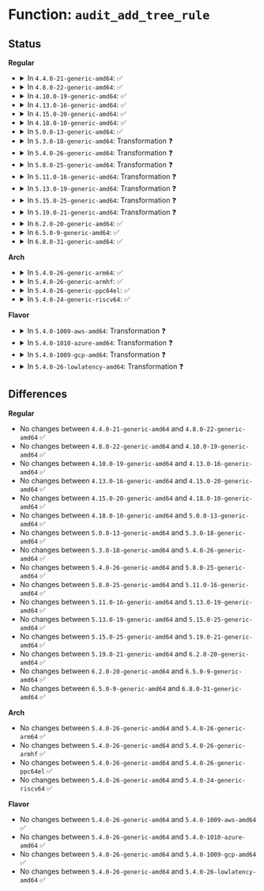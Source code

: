# Function: <code>audit_add_tree_rule</code>

## Status
<b>Regular</b>
<ul>
<li>
<details>
<summary>In <code>4.4.0-21-generic-amd64</code>: ✅</summary>

```c
int audit_add_tree_rule(struct audit_krule * rule)
```

```json
{
  "name": "audit_add_tree_rule",
  "collision_type": "Unique Global",
  "inline_type": "No",
  "funcs": [
    {
      "addr": 18446744071580074192,
      "name": "audit_add_tree_rule",
      "external": true,
      "loc": "kernel/audit_tree.c:709",
      "file": "kernel/audit_tree.c",
      "inline": "seen, unknown",
      "caller_inline": [],
      "caller_func": [
        "kernel/auditfilter.c:audit_rule_change"
      ]
    }
  ],
  "symbols": [
    {
      "addr": 18446744071580074192,
      "name": "audit_add_tree_rule",
      "section": ".text",
      "bind": "STB_GLOBAL",
      "size": 770
    }
  ]
}
```
</details>
</li>
<li>
<details>
<summary>In <code>4.8.0-22-generic-amd64</code>: ✅</summary>

```c
int audit_add_tree_rule(struct audit_krule * rule)
```

```json
{
  "name": "audit_add_tree_rule",
  "collision_type": "Unique Global",
  "inline_type": "No",
  "funcs": [
    {
      "addr": 18446744071580107440,
      "name": "audit_add_tree_rule",
      "external": true,
      "loc": "kernel/audit_tree.c:707",
      "file": "kernel/audit_tree.c",
      "inline": "seen, unknown",
      "caller_inline": [],
      "caller_func": [
        "kernel/auditfilter.c:audit_rule_change"
      ]
    }
  ],
  "symbols": [
    {
      "addr": 18446744071580107440,
      "name": "audit_add_tree_rule",
      "section": ".text",
      "bind": "STB_GLOBAL",
      "size": 799
    }
  ]
}
```
</details>
</li>
<li>
<details>
<summary>In <code>4.10.0-19-generic-amd64</code>: ✅</summary>

```c
int audit_add_tree_rule(struct audit_krule * rule)
```

```json
{
  "name": "audit_add_tree_rule",
  "collision_type": "Unique Global",
  "inline_type": "No",
  "funcs": [
    {
      "addr": 18446744071580147760,
      "name": "audit_add_tree_rule",
      "external": true,
      "loc": "kernel/audit_tree.c:716",
      "file": "kernel/audit_tree.c",
      "inline": "seen, unknown",
      "caller_inline": [],
      "caller_func": [
        "kernel/auditfilter.c:audit_rule_change"
      ]
    }
  ],
  "symbols": [
    {
      "addr": 18446744071580147760,
      "name": "audit_add_tree_rule",
      "section": ".text",
      "bind": "STB_GLOBAL",
      "size": 799
    }
  ]
}
```
</details>
</li>
<li>
<details>
<summary>In <code>4.13.0-16-generic-amd64</code>: ✅</summary>

```c
int audit_add_tree_rule(struct audit_krule * rule)
```

```json
{
  "name": "audit_add_tree_rule",
  "collision_type": "Unique Global",
  "inline_type": "No",
  "funcs": [
    {
      "addr": 18446744071580153552,
      "name": "audit_add_tree_rule",
      "external": true,
      "loc": "kernel/audit_tree.c:749",
      "file": "kernel/audit_tree.c",
      "inline": "seen, unknown",
      "caller_inline": [],
      "caller_func": [
        "kernel/auditfilter.c:audit_rule_change"
      ]
    }
  ],
  "symbols": [
    {
      "addr": 18446744071580153552,
      "name": "audit_add_tree_rule",
      "section": ".text",
      "bind": "STB_GLOBAL",
      "size": 799
    }
  ]
}
```
</details>
</li>
<li>
<details>
<summary>In <code>4.15.0-20-generic-amd64</code>: ✅</summary>

```c
int audit_add_tree_rule(struct audit_krule * rule)
```

```json
{
  "name": "audit_add_tree_rule",
  "collision_type": "Unique Global",
  "inline_type": "No",
  "funcs": [
    {
      "addr": 18446744071580206368,
      "name": "audit_add_tree_rule",
      "external": true,
      "loc": "kernel/audit_tree.c:750",
      "file": "kernel/audit_tree.c",
      "inline": "seen, unknown",
      "caller_inline": [],
      "caller_func": [
        "kernel/auditfilter.c:audit_rule_change"
      ]
    }
  ],
  "symbols": [
    {
      "addr": 18446744071580206368,
      "name": "audit_add_tree_rule",
      "section": ".text",
      "bind": "STB_GLOBAL",
      "size": 827
    }
  ]
}
```
</details>
</li>
<li>
<details>
<summary>In <code>4.18.0-10-generic-amd64</code>: ✅</summary>

```c
int audit_add_tree_rule(struct audit_krule * rule)
```

```json
{
  "name": "audit_add_tree_rule",
  "collision_type": "Unique Global",
  "inline_type": "No",
  "funcs": [
    {
      "addr": 18446744071580266352,
      "name": "audit_add_tree_rule",
      "external": true,
      "loc": "kernel/audit_tree.c:750",
      "file": "kernel/audit_tree.c",
      "inline": "seen, unknown",
      "caller_inline": [],
      "caller_func": [
        "kernel/auditfilter.c:audit_rule_change"
      ]
    }
  ],
  "symbols": [
    {
      "addr": 18446744071580266352,
      "name": "audit_add_tree_rule",
      "section": ".text",
      "bind": "STB_GLOBAL",
      "size": 860
    }
  ]
}
```
</details>
</li>
<li>
<details>
<summary>In <code>5.0.0-13-generic-amd64</code>: ✅</summary>

```c
int audit_add_tree_rule(struct audit_krule * rule)
```

```json
{
  "name": "audit_add_tree_rule",
  "collision_type": "Unique Global",
  "inline_type": "No",
  "funcs": [
    {
      "addr": 18446744071580318928,
      "name": "audit_add_tree_rule",
      "external": true,
      "loc": "kernel/audit_tree.c:801",
      "file": "kernel/audit_tree.c",
      "inline": "seen, unknown",
      "caller_inline": [],
      "caller_func": [
        "kernel/auditfilter.c:audit_rule_change"
      ]
    }
  ],
  "symbols": [
    {
      "addr": 18446744071580318928,
      "name": "audit_add_tree_rule",
      "section": ".text",
      "bind": "STB_GLOBAL",
      "size": 860
    }
  ]
}
```
</details>
</li>
<li>
<details>
<summary>In <code>5.3.0-18-generic-amd64</code>: Transformation ❓</summary>

```c
int audit_add_tree_rule(struct audit_krule * rule)
```

```json
{
  "name": "audit_add_tree_rule",
  "collision_type": "Unique Global",
  "inline_type": "No",
  "funcs": [
    {
      "addr": 0,
      "name": "audit_add_tree_rule",
      "external": true,
      "loc": "kernel/audit_tree.c:802",
      "file": "kernel/audit_tree.c",
      "inline": "seen, unknown",
      "caller_inline": [],
      "caller_func": [
        "kernel/auditfilter.c:audit_rule_change"
      ]
    }
  ],
  "symbols": [
    {
      "addr": 18446744071580373270,
      "name": "audit_add_tree_rule.cold",
      "section": ".text",
      "bind": "STB_LOCAL",
      "size": 41
    },
    {
      "addr": 18446744071580371216,
      "name": "audit_add_tree_rule",
      "section": ".text",
      "bind": "STB_GLOBAL",
      "size": 843
    }
  ]
}
```
</details>
</li>
<li>
<details>
<summary>In <code>5.4.0-26-generic-amd64</code>: Transformation ❓</summary>

```c
int audit_add_tree_rule(struct audit_krule * rule)
```

```json
{
  "name": "audit_add_tree_rule",
  "collision_type": "Unique Global",
  "inline_type": "No",
  "funcs": [
    {
      "addr": 0,
      "name": "audit_add_tree_rule",
      "external": true,
      "loc": "kernel/audit_tree.c:802",
      "file": "kernel/audit_tree.c",
      "inline": "seen, unknown",
      "caller_inline": [],
      "caller_func": [
        "kernel/auditfilter.c:audit_rule_change"
      ]
    }
  ],
  "symbols": [
    {
      "addr": 18446744071580422022,
      "name": "audit_add_tree_rule.cold",
      "section": ".text",
      "bind": "STB_LOCAL",
      "size": 41
    },
    {
      "addr": 18446744071580419968,
      "name": "audit_add_tree_rule",
      "section": ".text",
      "bind": "STB_GLOBAL",
      "size": 843
    }
  ]
}
```
</details>
</li>
<li>
<details>
<summary>In <code>5.8.0-25-generic-amd64</code>: Transformation ❓</summary>

```c
int audit_add_tree_rule(struct audit_krule * rule)
```

```json
{
  "name": "audit_add_tree_rule",
  "collision_type": "Unique Global",
  "inline_type": "No",
  "funcs": [
    {
      "addr": 0,
      "name": "audit_add_tree_rule",
      "external": true,
      "loc": "kernel/audit_tree.c:802",
      "file": "kernel/audit_tree.c",
      "inline": "seen, unknown",
      "caller_inline": [],
      "caller_func": [
        "kernel/auditfilter.c:audit_add_rule"
      ]
    }
  ],
  "symbols": [
    {
      "addr": 18446744071580502278,
      "name": "audit_add_tree_rule.cold",
      "section": ".text",
      "bind": "STB_LOCAL",
      "size": 41
    },
    {
      "addr": 18446744071580499824,
      "name": "audit_add_tree_rule",
      "section": ".text",
      "bind": "STB_GLOBAL",
      "size": 995
    }
  ]
}
```
</details>
</li>
<li>
<details>
<summary>In <code>5.11.0-16-generic-amd64</code>: Transformation ❓</summary>

```c
int audit_add_tree_rule(struct audit_krule * rule)
```

```json
{
  "name": "audit_add_tree_rule",
  "collision_type": "Unique Global",
  "inline_type": "No",
  "funcs": [
    {
      "addr": 0,
      "name": "audit_add_tree_rule",
      "external": true,
      "loc": "kernel/audit_tree.c:800",
      "file": "kernel/audit_tree.c",
      "inline": "seen, unknown",
      "caller_inline": [],
      "caller_func": [
        "kernel/auditfilter.c:audit_add_rule"
      ]
    }
  ],
  "symbols": [
    {
      "addr": 18446744071591315970,
      "name": "audit_add_tree_rule.cold",
      "section": ".text",
      "bind": "STB_LOCAL",
      "size": 41
    },
    {
      "addr": 18446744071580487904,
      "name": "audit_add_tree_rule",
      "section": ".text",
      "bind": "STB_GLOBAL",
      "size": 995
    }
  ]
}
```
</details>
</li>
<li>
<details>
<summary>In <code>5.13.0-19-generic-amd64</code>: Transformation ❓</summary>

```c
int audit_add_tree_rule(struct audit_krule * rule)
```

```json
{
  "name": "audit_add_tree_rule",
  "collision_type": "Unique Global",
  "inline_type": "No",
  "funcs": [
    {
      "addr": 0,
      "name": "audit_add_tree_rule",
      "external": true,
      "loc": "kernel/audit_tree.c:800",
      "file": "kernel/audit_tree.c",
      "inline": "seen, unknown",
      "caller_inline": [],
      "caller_func": [
        "kernel/auditfilter.c:audit_add_rule"
      ]
    }
  ],
  "symbols": [
    {
      "addr": 18446744071591258211,
      "name": "audit_add_tree_rule.cold",
      "section": ".text",
      "bind": "STB_LOCAL",
      "size": 41
    },
    {
      "addr": 18446744071580491824,
      "name": "audit_add_tree_rule",
      "section": ".text",
      "bind": "STB_GLOBAL",
      "size": 988
    }
  ]
}
```
</details>
</li>
<li>
<details>
<summary>In <code>5.15.0-25-generic-amd64</code>: Transformation ❓</summary>

```c
int audit_add_tree_rule(struct audit_krule * rule)
```

```json
{
  "name": "audit_add_tree_rule",
  "collision_type": "Unique Global",
  "inline_type": "No",
  "funcs": [
    {
      "addr": 0,
      "name": "audit_add_tree_rule",
      "external": true,
      "loc": "kernel/audit_tree.c:799",
      "file": "kernel/audit_tree.c",
      "inline": "seen, unknown",
      "caller_inline": [],
      "caller_func": [
        "kernel/auditfilter.c:audit_add_rule"
      ]
    }
  ],
  "symbols": [
    {
      "addr": 18446744071592163029,
      "name": "audit_add_tree_rule.cold",
      "section": ".text",
      "bind": "STB_LOCAL",
      "size": 41
    },
    {
      "addr": 18446744071580659424,
      "name": "audit_add_tree_rule",
      "section": ".text",
      "bind": "STB_GLOBAL",
      "size": 988
    }
  ]
}
```
</details>
</li>
<li>
<details>
<summary>In <code>5.19.0-21-generic-amd64</code>: Transformation ❓</summary>

```c
int audit_add_tree_rule(struct audit_krule * rule)
```

```json
{
  "name": "audit_add_tree_rule",
  "collision_type": "Unique Global",
  "inline_type": "No",
  "funcs": [
    {
      "addr": 0,
      "name": "audit_add_tree_rule",
      "external": true,
      "loc": "kernel/audit_tree.c:800",
      "file": "kernel/audit_tree.c",
      "inline": "seen, unknown",
      "caller_inline": [],
      "caller_func": [
        "kernel/auditfilter.c:audit_add_rule"
      ]
    }
  ],
  "symbols": [
    {
      "addr": 18446744071593936066,
      "name": "audit_add_tree_rule.cold",
      "section": ".text",
      "bind": "STB_LOCAL",
      "size": 38
    },
    {
      "addr": 18446744071580869376,
      "name": "audit_add_tree_rule",
      "section": ".text",
      "bind": "STB_GLOBAL",
      "size": 968
    }
  ]
}
```
</details>
</li>
<li>
<details>
<summary>In <code>6.2.0-20-generic-amd64</code>: ✅</summary>

```c
int audit_add_tree_rule(struct audit_krule * rule)
```

```json
{
  "name": "audit_add_tree_rule",
  "collision_type": "Unique Global",
  "inline_type": "No",
  "funcs": [
    {
      "addr": 18446744071581157776,
      "name": "audit_add_tree_rule",
      "external": true,
      "loc": "kernel/audit_tree.c:800",
      "file": "kernel/audit_tree.c",
      "inline": "seen, unknown",
      "caller_inline": [],
      "caller_func": [
        "kernel/auditfilter.c:audit_add_rule"
      ]
    }
  ],
  "symbols": [
    {
      "addr": 18446744071581157776,
      "name": "audit_add_tree_rule",
      "section": ".text",
      "bind": "STB_GLOBAL",
      "size": 1001
    }
  ]
}
```
</details>
</li>
<li>
<details>
<summary>In <code>6.5.0-9-generic-amd64</code>: ✅</summary>

```c
int audit_add_tree_rule(struct audit_krule * rule)
```

```json
{
  "name": "audit_add_tree_rule",
  "collision_type": "Unique Global",
  "inline_type": "No",
  "funcs": [
    {
      "addr": 18446744071581251200,
      "name": "audit_add_tree_rule",
      "external": true,
      "loc": "kernel/audit_tree.c:800",
      "file": "kernel/audit_tree.c",
      "inline": "seen, unknown",
      "caller_inline": [],
      "caller_func": [
        "kernel/auditfilter.c:audit_add_rule"
      ]
    }
  ],
  "symbols": [
    {
      "addr": 18446744071581251200,
      "name": "audit_add_tree_rule",
      "section": ".text",
      "bind": "STB_GLOBAL",
      "size": 995
    }
  ]
}
```
</details>
</li>
<li>
<details>
<summary>In <code>6.8.0-31-generic-amd64</code>: ✅</summary>

```c
int audit_add_tree_rule(struct audit_krule * rule)
```

```json
{
  "name": "audit_add_tree_rule",
  "collision_type": "Unique Global",
  "inline_type": "No",
  "funcs": [
    {
      "addr": 18446744071581357440,
      "name": "audit_add_tree_rule",
      "external": true,
      "loc": "kernel/audit_tree.c:800",
      "file": "kernel/audit_tree.c",
      "inline": "seen, unknown",
      "caller_inline": [],
      "caller_func": [
        "kernel/auditfilter.c:audit_add_rule"
      ]
    }
  ],
  "symbols": [
    {
      "addr": 18446744071581357440,
      "name": "audit_add_tree_rule",
      "section": ".text",
      "bind": "STB_GLOBAL",
      "size": 995
    }
  ]
}
```
</details>
</li>
</ul>
<b>Arch</b>
<ul>
<li>
<details>
<summary>In <code>5.4.0-26-generic-arm64</code>: ✅</summary>

```c
int audit_add_tree_rule(struct audit_krule * rule)
```

```json
{
  "name": "audit_add_tree_rule",
  "collision_type": "Unique Global",
  "inline_type": "No",
  "funcs": [
    {
      "addr": 18446603336491686936,
      "name": "audit_add_tree_rule",
      "external": true,
      "loc": "kernel/audit_tree.c:802",
      "file": "kernel/audit_tree.c",
      "inline": "seen, unknown",
      "caller_inline": [],
      "caller_func": [
        "kernel/auditfilter.c:audit_rule_change"
      ]
    }
  ],
  "symbols": [
    {
      "addr": 18446603336491686936,
      "name": "audit_add_tree_rule",
      "section": ".text",
      "bind": "STB_GLOBAL",
      "size": 848
    }
  ]
}
```
</details>
</li>
<li>
<details>
<summary>In <code>5.4.0-26-generic-armhf</code>: ✅</summary>

```c
int audit_add_tree_rule(struct audit_krule * rule)
```

```json
{
  "name": "audit_add_tree_rule",
  "collision_type": "Unique Global",
  "inline_type": "No",
  "funcs": [
    {
      "addr": 3225640056,
      "name": "audit_add_tree_rule",
      "external": true,
      "loc": "kernel/audit_tree.c:802",
      "file": "kernel/audit_tree.c",
      "inline": "seen, unknown",
      "caller_inline": [],
      "caller_func": [
        "kernel/auditfilter.c:audit_rule_change"
      ]
    }
  ],
  "symbols": [
    {
      "addr": 3225640056,
      "name": "audit_add_tree_rule",
      "section": ".text",
      "bind": "STB_GLOBAL",
      "size": 860
    }
  ]
}
```
</details>
</li>
<li>
<details>
<summary>In <code>5.4.0-26-generic-ppc64el</code>: ✅</summary>

```c
int audit_add_tree_rule(struct audit_krule * rule)
```

```json
{
  "name": "audit_add_tree_rule",
  "collision_type": "Unique Global",
  "inline_type": "No",
  "funcs": [
    {
      "addr": 13835058055284700096,
      "name": "audit_add_tree_rule",
      "external": true,
      "loc": "kernel/audit_tree.c:802",
      "file": "kernel/audit_tree.c",
      "inline": "seen, unknown",
      "caller_inline": [],
      "caller_func": [
        "kernel/auditfilter.c:audit_rule_change"
      ]
    }
  ],
  "symbols": [
    {
      "addr": 13835058055284700096,
      "name": "audit_add_tree_rule",
      "section": ".text",
      "bind": "STB_GLOBAL",
      "size": 1444
    }
  ]
}
```
</details>
</li>
<li>
<details>
<summary>In <code>5.4.0-24-generic-riscv64</code>: ✅</summary>

```c
int audit_add_tree_rule(struct audit_krule * rule)
```

```json
{
  "name": "audit_add_tree_rule",
  "collision_type": "Unique Global",
  "inline_type": "No",
  "funcs": [
    {
      "addr": 18446743936272076102,
      "name": "audit_add_tree_rule",
      "external": true,
      "loc": "kernel/audit_tree.c:802",
      "file": "kernel/audit_tree.c",
      "inline": "seen, unknown",
      "caller_inline": [],
      "caller_func": [
        "kernel/auditfilter.c:audit_rule_change"
      ]
    }
  ],
  "symbols": [
    {
      "addr": 18446743936272076102,
      "name": "audit_add_tree_rule",
      "section": ".text",
      "bind": "STB_GLOBAL",
      "size": 740
    }
  ]
}
```
</details>
</li>
</ul>
<b>Flavor</b>
<ul>
<li>
<details>
<summary>In <code>5.4.0-1009-aws-amd64</code>: Transformation ❓</summary>

```c
int audit_add_tree_rule(struct audit_krule * rule)
```

```json
{
  "name": "audit_add_tree_rule",
  "collision_type": "Unique Global",
  "inline_type": "No",
  "funcs": [
    {
      "addr": 0,
      "name": "audit_add_tree_rule",
      "external": true,
      "loc": "kernel/audit_tree.c:802",
      "file": "kernel/audit_tree.c",
      "inline": "seen, unknown",
      "caller_inline": [],
      "caller_func": [
        "kernel/auditfilter.c:audit_rule_change"
      ]
    }
  ],
  "symbols": [
    {
      "addr": 18446744071580390822,
      "name": "audit_add_tree_rule.cold",
      "section": ".text",
      "bind": "STB_LOCAL",
      "size": 41
    },
    {
      "addr": 18446744071580388768,
      "name": "audit_add_tree_rule",
      "section": ".text",
      "bind": "STB_GLOBAL",
      "size": 843
    }
  ]
}
```
</details>
</li>
<li>
<details>
<summary>In <code>5.4.0-1010-azure-amd64</code>: Transformation ❓</summary>

```c
int audit_add_tree_rule(struct audit_krule * rule)
```

```json
{
  "name": "audit_add_tree_rule",
  "collision_type": "Unique Global",
  "inline_type": "No",
  "funcs": [
    {
      "addr": 0,
      "name": "audit_add_tree_rule",
      "external": true,
      "loc": "kernel/audit_tree.c:802",
      "file": "kernel/audit_tree.c",
      "inline": "seen, unknown",
      "caller_inline": [],
      "caller_func": [
        "kernel/auditfilter.c:audit_rule_change"
      ]
    }
  ],
  "symbols": [
    {
      "addr": 18446744071580337990,
      "name": "audit_add_tree_rule.cold",
      "section": ".text",
      "bind": "STB_LOCAL",
      "size": 41
    },
    {
      "addr": 18446744071580335936,
      "name": "audit_add_tree_rule",
      "section": ".text",
      "bind": "STB_GLOBAL",
      "size": 843
    }
  ]
}
```
</details>
</li>
<li>
<details>
<summary>In <code>5.4.0-1009-gcp-amd64</code>: Transformation ❓</summary>

```c
int audit_add_tree_rule(struct audit_krule * rule)
```

```json
{
  "name": "audit_add_tree_rule",
  "collision_type": "Unique Global",
  "inline_type": "No",
  "funcs": [
    {
      "addr": 0,
      "name": "audit_add_tree_rule",
      "external": true,
      "loc": "kernel/audit_tree.c:802",
      "file": "kernel/audit_tree.c",
      "inline": "seen, unknown",
      "caller_inline": [],
      "caller_func": [
        "kernel/auditfilter.c:audit_rule_change"
      ]
    }
  ],
  "symbols": [
    {
      "addr": 18446744071580382070,
      "name": "audit_add_tree_rule.cold",
      "section": ".text",
      "bind": "STB_LOCAL",
      "size": 41
    },
    {
      "addr": 18446744071580380016,
      "name": "audit_add_tree_rule",
      "section": ".text",
      "bind": "STB_GLOBAL",
      "size": 843
    }
  ]
}
```
</details>
</li>
<li>
<details>
<summary>In <code>5.4.0-26-lowlatency-amd64</code>: Transformation ❓</summary>

```c
int audit_add_tree_rule(struct audit_krule * rule)
```

```json
{
  "name": "audit_add_tree_rule",
  "collision_type": "Unique Global",
  "inline_type": "No",
  "funcs": [
    {
      "addr": 0,
      "name": "audit_add_tree_rule",
      "external": true,
      "loc": "kernel/audit_tree.c:802",
      "file": "kernel/audit_tree.c",
      "inline": "seen, unknown",
      "caller_inline": [],
      "caller_func": [
        "kernel/auditfilter.c:audit_rule_change"
      ]
    }
  ],
  "symbols": [
    {
      "addr": 18446744071580437574,
      "name": "audit_add_tree_rule.cold",
      "section": ".text",
      "bind": "STB_LOCAL",
      "size": 40
    },
    {
      "addr": 18446744071580435536,
      "name": "audit_add_tree_rule",
      "section": ".text",
      "bind": "STB_GLOBAL",
      "size": 819
    }
  ]
}
```
</details>
</li>
</ul>

## Differences
<b>Regular</b>
<ul>
<li>
No changes between <code>4.4.0-21-generic-amd64</code> and <code>4.8.0-22-generic-amd64</code> ✅
</li>
<li>
No changes between <code>4.8.0-22-generic-amd64</code> and <code>4.10.0-19-generic-amd64</code> ✅
</li>
<li>
No changes between <code>4.10.0-19-generic-amd64</code> and <code>4.13.0-16-generic-amd64</code> ✅
</li>
<li>
No changes between <code>4.13.0-16-generic-amd64</code> and <code>4.15.0-20-generic-amd64</code> ✅
</li>
<li>
No changes between <code>4.15.0-20-generic-amd64</code> and <code>4.18.0-10-generic-amd64</code> ✅
</li>
<li>
No changes between <code>4.18.0-10-generic-amd64</code> and <code>5.0.0-13-generic-amd64</code> ✅
</li>
<li>
No changes between <code>5.0.0-13-generic-amd64</code> and <code>5.3.0-18-generic-amd64</code> ✅
</li>
<li>
No changes between <code>5.3.0-18-generic-amd64</code> and <code>5.4.0-26-generic-amd64</code> ✅
</li>
<li>
No changes between <code>5.4.0-26-generic-amd64</code> and <code>5.8.0-25-generic-amd64</code> ✅
</li>
<li>
No changes between <code>5.8.0-25-generic-amd64</code> and <code>5.11.0-16-generic-amd64</code> ✅
</li>
<li>
No changes between <code>5.11.0-16-generic-amd64</code> and <code>5.13.0-19-generic-amd64</code> ✅
</li>
<li>
No changes between <code>5.13.0-19-generic-amd64</code> and <code>5.15.0-25-generic-amd64</code> ✅
</li>
<li>
No changes between <code>5.15.0-25-generic-amd64</code> and <code>5.19.0-21-generic-amd64</code> ✅
</li>
<li>
No changes between <code>5.19.0-21-generic-amd64</code> and <code>6.2.0-20-generic-amd64</code> ✅
</li>
<li>
No changes between <code>6.2.0-20-generic-amd64</code> and <code>6.5.0-9-generic-amd64</code> ✅
</li>
<li>
No changes between <code>6.5.0-9-generic-amd64</code> and <code>6.8.0-31-generic-amd64</code> ✅
</li>
</ul>
<b>Arch</b>
<ul>
<li>
No changes between <code>5.4.0-26-generic-amd64</code> and <code>5.4.0-26-generic-arm64</code> ✅
</li>
<li>
No changes between <code>5.4.0-26-generic-amd64</code> and <code>5.4.0-26-generic-armhf</code> ✅
</li>
<li>
No changes between <code>5.4.0-26-generic-amd64</code> and <code>5.4.0-26-generic-ppc64el</code> ✅
</li>
<li>
No changes between <code>5.4.0-26-generic-amd64</code> and <code>5.4.0-24-generic-riscv64</code> ✅
</li>
</ul>
<b>Flavor</b>
<ul>
<li>
No changes between <code>5.4.0-26-generic-amd64</code> and <code>5.4.0-1009-aws-amd64</code> ✅
</li>
<li>
No changes between <code>5.4.0-26-generic-amd64</code> and <code>5.4.0-1010-azure-amd64</code> ✅
</li>
<li>
No changes between <code>5.4.0-26-generic-amd64</code> and <code>5.4.0-1009-gcp-amd64</code> ✅
</li>
<li>
No changes between <code>5.4.0-26-generic-amd64</code> and <code>5.4.0-26-lowlatency-amd64</code> ✅
</li>
</ul>
